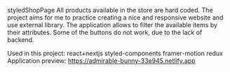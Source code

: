 styledShopPage
All products available in the store are hard coded. The project aims for me to practice creating a nice and responsive website and use external library. The application allows to filter the available items by their attributes. Some of the buttons do not work, due to the lack of backend.

Used in this project:
react+nextjs
styled-components
framer-motion
redux
Application preview: https://admirable-bunny-33e945.netlify.app